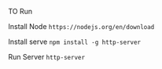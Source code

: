 TO Run 

Install Node
`https://nodejs.org/en/download`

Install serve 
`npm install -g http-server`

Run Server
`http-server`
